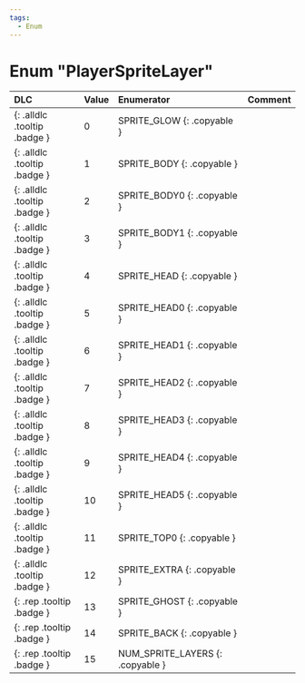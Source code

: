 ```yaml
---
tags:
  - Enum
---
```

# Enum "PlayerSpriteLayer"
|DLC|Value|Enumerator|Comment|
|:--|:--|:--|:--|
|[ ](#){: .alldlc .tooltip .badge }|0 |SPRITE_GLOW {: .copyable } |  |
|[ ](#){: .alldlc .tooltip .badge }|1 |SPRITE_BODY {: .copyable } |  |
|[ ](#){: .alldlc .tooltip .badge }|2 |SPRITE_BODY0 {: .copyable } |  |
|[ ](#){: .alldlc .tooltip .badge }|3 |SPRITE_BODY1 {: .copyable } |  |
|[ ](#){: .alldlc .tooltip .badge }|4 |SPRITE_HEAD {: .copyable } |  |
|[ ](#){: .alldlc .tooltip .badge }|5 |SPRITE_HEAD0 {: .copyable } |  |
|[ ](#){: .alldlc .tooltip .badge }|6 |SPRITE_HEAD1 {: .copyable } |  |
|[ ](#){: .alldlc .tooltip .badge }|7 |SPRITE_HEAD2 {: .copyable } |  |
|[ ](#){: .alldlc .tooltip .badge }|8 |SPRITE_HEAD3 {: .copyable } |  |
|[ ](#){: .alldlc .tooltip .badge }|9 |SPRITE_HEAD4 {: .copyable } |  |
|[ ](#){: .alldlc .tooltip .badge }|10 |SPRITE_HEAD5 {: .copyable } |  |
|[ ](#){: .alldlc .tooltip .badge }|11 |SPRITE_TOP0 {: .copyable } |  |
|[ ](#){: .alldlc .tooltip .badge }|12 |SPRITE_EXTRA {: .copyable } |  |
|[ ](#){: .rep .tooltip .badge }|13 |SPRITE_GHOST {: .copyable } |  |
|[ ](#){: .rep .tooltip .badge }|14 |SPRITE_BACK {: .copyable } |  |
|[ ](#){: .rep .tooltip .badge }|15 |NUM_SPRITE_LAYERS {: .copyable } |  |